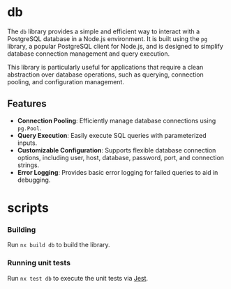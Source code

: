 # db

The `db` library provides a simple and efficient way to interact with a PostgreSQL database in a Node.js environment. It is built using the `pg` library, a popular PostgreSQL client for Node.js, and is designed to simplify database connection management and query execution.

This library is particularly useful for applications that require a clean abstraction over database operations, such as querying, connection pooling, and configuration management.

## Features

- **Connection Pooling**: Efficiently manage database connections using `pg.Pool`.
- **Query Execution**: Easily execute SQL queries with parameterized inputs.
- **Customizable Configuration**: Supports flexible database connection options, including user, host, database, password, port, and connection strings.
- **Error Logging**: Provides basic error logging for failed queries to aid in debugging.




# scripts 

### Building

Run `nx build db` to build the library.

### Running unit tests

Run `nx test db` to execute the unit tests via [Jest](https://jestjs.io).
